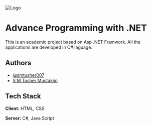 
![Logo](https://nexwebsites.com/images/service/microsoft.net-development-services.png)


# Advance Programming with .NET 
This is an academic project based on Asp .NET Framwork. All the applications
are developed in C# laguage. 

## Authors

- [@smtusher007](https://github.com/smtusher007)
- [S M Tusher Mustakim](https://www.linkedin.com/in/s-m-tusher-mustakim-20522718b/)


## Tech Stack

**Client:** HTML, CSS

**Server:** C#, Java Script

